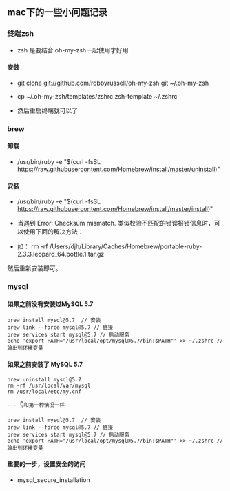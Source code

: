 ## mac下的一些小问题记录

### 终端zsh 
- zsh 是要结合 oh-my-zsh一起使用才好用  

#### 安装 
- git clone git://github.com/robbyrussell/oh-my-zsh.git ~/.oh-my-zsh  

- cp ~/.oh-my-zsh/templates/zshrc.zsh-template ~/.zshrc 

- 然后重启终端就可以了  

### brew  

#### 卸载 

- /usr/bin/ruby -e "$(curl -fsSL https://raw.githubusercontent.com/Homebrew/install/master/uninstall)"  

#### 安装 

- /usr/bin/ruby -e "$(curl -fsSL https://raw.githubusercontent.com/Homebrew/install/master/install)"  

- 当遇到 Error: Checksum mismatch. 类似校验不匹配的错误报错信息时，可以使用下面的解决方法： 
- 如： rm -rf /Users/djh/Library/Caches/Homebrew/portable-ruby-2.3.3.leopard_64.bottle.1.tar.gz

然后重新安装即可。

### mysql 

#### 如果之前没有安装过MySQL 5.7  

``` 
brew install mysql@5.7  // 安装
brew link --force mysql@5.7 // 链接
brew services start mysql@5.7 // 启动服务
echo 'export PATH="/usr/local/opt/mysql@5.7/bin:$PATH"' >> ~/.zshrc // 输出到环境变量
``` 

#### 如果之前安装了 MySQL 5.7 

``` 
brew uninstall mysql@5.7
rm -rf /usr/local/var/mysql
rm /usr/local/etc/my.cnf

--- 👇和第一种情况一样

brew install mysql@5.7  // 安装
brew link --force mysql@5.7 // 链接
brew services start mysql@5.7 // 启动服务
echo 'export PATH="/usr/local/opt/mysql@5.7/bin:$PATH"' >> ~/.zshrc // 输出到环境变量

``` 

#### 重要的一步，设置安全的访问 

- mysql_secure_installation